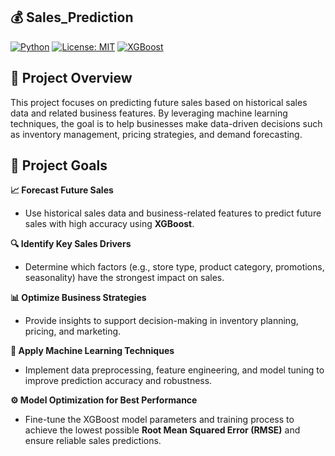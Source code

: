 ## 💰 Sales_Prediction

[![Python](https://img.shields.io/badge/python-3.8%2B-blue)](https://www.python.org/)
[![License: MIT](https://img.shields.io/badge/License-MIT-yellow.svg)](./LICENSE)
[![XGBoost](https://img.shields.io/badge/XGBoost-1.5-orange)](https://xgboost.readthedocs.io/)

## 🚀 Project Overview
This project focuses on predicting future sales based on historical sales data and related business features. By leveraging machine learning techniques, the goal is to help businesses make data-driven decisions such as inventory management, pricing strategies, and demand forecasting.  

## 🎯 Project Goals

**📈 Forecast Future Sales**  
 - Use historical sales data and business-related features to predict future sales with high accuracy using **XGBoost**.

**🔍 Identify Key Sales Drivers**  
  - Determine which factors (e.g., store type, product category, promotions, seasonality) have the strongest impact on sales.

**📊 Optimize Business Strategies**  
  - Provide insights to support decision-making in inventory planning, pricing, and marketing.

**🧠 Apply Machine Learning Techniques**  
  - Implement data preprocessing, feature engineering, and model tuning to improve prediction accuracy and robustness.

**⚙️ Model Optimization for Best Performance**  
  - Fine-tune the XGBoost model parameters and training process to achieve the lowest possible **Root Mean Squared Error (RMSE)** and ensure reliable sales predictions.

